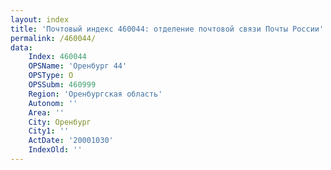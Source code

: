```yaml
---
layout: index
title: 'Почтовый индекс 460044: отделение почтовой связи Почты России'
permalink: /460044/
data:
    Index: 460044
    OPSName: 'Оренбург 44'
    OPSType: О
    OPSSubm: 460999
    Region: 'Оренбургская область'
    Autonom: ''
    Area: ''
    City: Оренбург
    City1: ''
    ActDate: '20001030'
    IndexOld: ''
---
```

